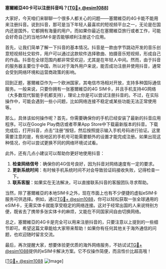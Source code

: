 **塞爾維亞4G卡可以注册抖音吗？[[TG💪+ @esim1088](https://t.me/s/esim1088)]**

大家好，今天咱们来聊聊一个很多人都关心的问题——塞爾維亞的4G卡能不能用来注册抖音。说到抖音，那可是当下年轻人最喜欢的短视频平台之一，无论是在国内还是国外，它都拥有海量的用户。而如果你最近在塞爾維亞旅行或者工作，可能会好奇自己的当地SIM卡是否能够顺利注册这个应用。

首先，让我们简单了解一下抖音的基本情况。抖音是一款由字节跳动开发的音乐创意短视频社交软件，用户可以通过这款软件选择歌曲、拍摄音乐短视频，形成自己的作品。抖音在全球范围内都非常受欢迎，尤其是在年轻人中间。然而，由于抖音的服务器主要位于中国，所以对于海外用户来说，能否成功注册并使用抖音，通常会受到网络环境和运营商政策的影响。

回到正题，塞爾維亞作为一个欧洲国家，其电信市场相对开放，支持多种国际通信服务。一般来说，只要你拥有一张塞爾維亞的4G SIM卡，并且手机支持4G网络（大多数现代智能手机都支持），理论上你是可以尝试注册抖音的。不过，在实际操作中，可能会遇到一些小问题，比如网络连接不稳定或某些功能无法正常使用等。

那么，具体该如何操作呢？首先，你需要确保你的手机已经安装了最新的抖音应用程序。可以在Google Play商店或者苹果App Store中下载最新版本的抖音。下载完成后，打开抖音，点击“注册”按钮，然后按照提示输入手机号码进行验证。这里需要注意的是，有些地区的手机号可能需要额外的设置才能完成注册。如果出现这种情况，你可以尝试更换不同的网络环境试试看。

此外，还有几点小建议可以帮助你更好地使用抖音：

1. **检查网络信号**：确保你的4G信号良好，因为抖音对网络速度有一定的要求。
2. **更新系统时间**：有时候手机系统时间不对会导致验证码接收失败，记得检查一下。
3. **联系客服**：如果实在无法解决，可以直接联系抖音的客服团队寻求帮助。

当然，除了塞爾維亞的本地SIM卡之外，现在市面上也有不少便捷的虚拟eSIM卡服务可供选择。例如，通过[TG💪+ @esim1088](https://t.me/s/esim1088)，你可以轻松获取一张全球通用的eSIM卡，无需实体卡就能享受稳定的网络连接。这对于经常出国的人来说特别方便，既省去了携带多张实体卡的麻烦，又能在不同国家间自由切换网络。

总之，塞爾維亞的4G卡是完全可以用来注册抖音的，只要注意以上提到的一些细节即可。希望这篇文章能给大家带来帮助！如果你有任何其他关于海外通信的问题，也欢迎随时留言交流。

最后，再次提醒大家，想要体验更优质的海外网络服务，不妨试试[TG💪+ @esim1088](https://t.me/s/esim1088)提供的eSIM卡解决方案。它不仅操作简便，而且性价比超高哦！

[[TG💪+ @esim1088](https://t.me/s/esim1088) ![Image](https://i.postimg.cc/4NQfJmqS/Snipaste-2025-05-13-00-14-12.png)]